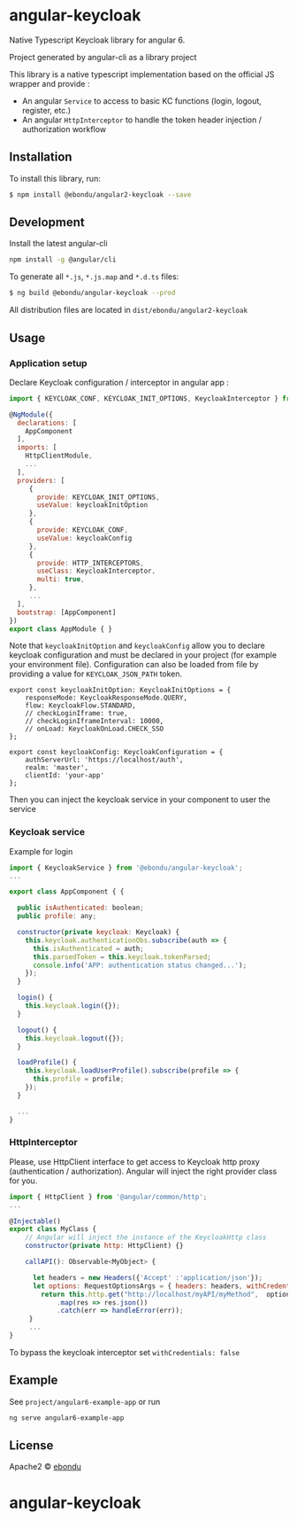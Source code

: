 # angular-keycloak

Native Typescript Keycloak library for angular 6.

Project generated by angular-cli as a library project 

This library is a native typescript implementation based on the official JS wrapper and provide :
* An angular `Service` to access to basic KC functions (login, logout, register, etc.)
* An angular `HttpInterceptor` to handle the token header injection / authorization workflow 
 


## Installation

To install this library, run:

```bash
$ npm install @ebondu/angular2-keycloak --save
```

## Development

Install the latest angular-cli

```bash
npm install -g @angular/cli
```

To generate all `*.js`, `*.js.map` and `*.d.ts` files:

```bash
$ ng build @ebondu/angular-keycloak --prod
```

All distribution files are located in ```dist/ebondu/angular2-keycloak```

## Usage

### Application setup

Declare Keycloak configuration / interceptor in angular app :

```javascript
import { KEYCLOAK_CONF, KEYCLOAK_INIT_OPTIONS, KeycloakInterceptor } from '@ebondu/angular-keycloak';

@NgModule({
  declarations: [
    AppComponent
  ],
  imports: [
    HttpClientModule,
    ...
  ],
  providers: [
     {
       provide: KEYCLOAK_INIT_OPTIONS,
       useValue: keycloakInitOption
     },
     {
       provide: KEYCLOAK_CONF,
       useValue: keycloakConfig
     },
     {
       provide: HTTP_INTERCEPTORS,
       useClass: KeycloakInterceptor,
       multi: true,
     },
     ...
  ],
  bootstrap: [AppComponent]
})
export class AppModule { }

```
Note that `keycloakInitOption` and `keycloakConfig` allow you to declare keycloak configuration and must be declared in your project (for example your environment file).
Configuration can also be loaded from file by providing a value for `KEYCLOAK_JSON_PATH` token.

````
export const keycloakInitOption: KeycloakInitOptions = {
    responseMode: KeycloakResponseMode.QUERY,
    flow: KeycloakFlow.STANDARD,
    // checkLoginIframe: true,
    // checkLoginIframeInterval: 10000,
    // onLoad: KeycloakOnLoad.CHECK_SSO
};

export const keycloakConfig: KeycloakConfiguration = {
    authServerUrl: 'https://localhost/auth',
    realm: 'master',
    clientId: 'your-app'
};
````

Then you can inject the keycloak service in your component to user the service
### Keycloak service
Example for login

```javascript
import { KeycloakService } from '@ebondu/angular-keycloak';
...

export class AppComponent { {

  public isAuthenticated: boolean;
  public profile: any;

  constructor(private keycloak: Keycloak) {
    this.keycloak.authenticationObs.subscribe(auth => {
      this.isAuthenticated = auth;
      this.parsedToken = this.keycloak.tokenParsed;
      console.info('APP: authentication status changed...');
    });
  }

  login() {
    this.keycloak.login({});
  }

  logout() {
    this.keycloak.logout({});
  }

  loadProfile() {
    this.keycloak.loadUserProfile().subscribe(profile => {
      this.profile = profile;
    });
  }

  ...
}
```
### HttpInterceptor
Please, use HttpClient interface to get access to Keycloak http proxy (authentication / authorization). 
Angular will inject the right provider class for you.

```javascript
import { HttpClient } from '@angular/common/http';
...

@Injectable()
export class MyClass {
    // Angular will inject the instance of the KeycloakHttp class
    constructor(private http: HttpClient) {}

    callAPI(): Observable<MyObject> {

      let headers = new Headers({'Accept' :'application/json'});
      let options: RequestOptionsArgs = { headers: headers, withCredentials: true };
        return this.http.get("http://localhost/myAPI/myMethod",  options)
            .map(res => res.json())
            .catch(err => handleError(err));
     }
     ...
}
```

To bypass the keycloak interceptor set `withCredentials: false`

## Example

See `project/angular6-example-app` or run 

```bash
ng serve angular6-example-app
```

## License

Apache2 © [ebondu](dev.ebondu@gmail.com)
# angular-keycloak
